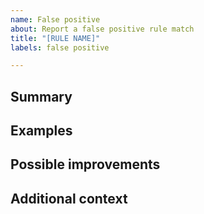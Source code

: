 ```yaml
---
name: False positive
about: Report a false positive rule match
title: "[RULE NAME]"
labels: false positive

---
```


<!--

Have you read capa's Code of Conduct? By filing an Issue, you are expected to comply with it, including treating everyone with respect: https://github.com/mandiant/capa/blob/master/CODE_OF_CONDUCT.md
-->

## Summary

<!-- Rule name and one paragraph explanation of the false positive. -->

## Examples

<!-- If you can, please include a hash for the false positive rule match. If you've reverse engineered the sample please also include offsets or any additional information. -->

## Possible improvements

<!-- How can the rule be improved? -->

## Additional context

<!-- Add any other context or screenshots about the false positive here. -->
